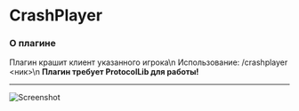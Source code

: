 # CrashPlayer

### О плагине
Плагин крашит клиент указанного игрока\n
Использование: /crashplayer <ник>\n
__Плагин требует ProtocolLib для работы!__
***
![Screenshot](screenshot.png)

